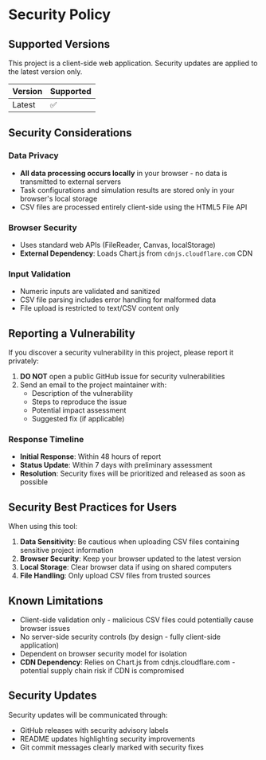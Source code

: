 # Security Policy

## Supported Versions

This project is a client-side web application. Security updates are applied to the latest version only.

| Version | Supported          |
| ------- | ------------------ |
| Latest  | :white_check_mark: |

## Security Considerations

### Data Privacy
- **All data processing occurs locally** in your browser - no data is transmitted to external servers
- Task configurations and simulation results are stored only in your browser's local storage
- CSV files are processed entirely client-side using the HTML5 File API

### Browser Security
- Uses standard web APIs (FileReader, Canvas, localStorage)
- **External Dependency**: Loads Chart.js from `cdnjs.cloudflare.com` CDN

### Input Validation
- Numeric inputs are validated and sanitized
- CSV file parsing includes error handling for malformed data
- File upload is restricted to text/CSV content only

## Reporting a Vulnerability

If you discover a security vulnerability in this project, please report it privately:

1. **DO NOT** open a public GitHub issue for security vulnerabilities
2. Send an email to the project maintainer with:
   - Description of the vulnerability
   - Steps to reproduce the issue
   - Potential impact assessment
   - Suggested fix (if applicable)

### Response Timeline
- **Initial Response**: Within 48 hours of report
- **Status Update**: Within 7 days with preliminary assessment
- **Resolution**: Security fixes will be prioritized and released as soon as possible

## Security Best Practices for Users

When using this tool:

1. **Data Sensitivity**: Be cautious when uploading CSV files containing sensitive project information
2. **Browser Security**: Keep your browser updated to the latest version
3. **Local Storage**: Clear browser data if using on shared computers
4. **File Handling**: Only upload CSV files from trusted sources

## Known Limitations

- Client-side validation only - malicious CSV files could potentially cause browser issues
- No server-side security controls (by design - fully client-side application)
- Dependent on browser security model for isolation
- **CDN Dependency**: Relies on Chart.js from cdnjs.cloudflare.com - potential supply chain risk if CDN is compromised

## Security Updates

Security updates will be communicated through:
- GitHub releases with security advisory labels
- README updates highlighting security improvements
- Git commit messages clearly marked with security fixes